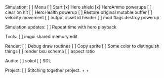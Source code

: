 
Simulation:
[ ] Menu
    [ ] Start
[x] Hero shield
[x] HeroAmmo powerups
   [ ] clear on hit
[ ] HeroHealth powerup
[ ] Restore original mutable buffer
[ ] velocity movement
[ ] output asset id header
[ ] mod flags destroy powerup

Simulation updates:
[ ] Repeat time with hero playback

Tools:
[ ] imgui shared memory edit

Render:
[ ] Debug draw routines
[ ] Copy sprite
[ ] Some color to distinguish things
[ ] render bsu schema
[ ] aspect ratio

Audio:
[ ] sokol
[ ] SDL

Project:
[ ] Stitching together project. <platform> + <render> + <audio> + <language>
    [ ] ncurses + c
    [ ] shadertoy

